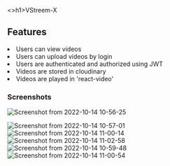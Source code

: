 <>h1>VStreem-X</h1>
<h2>Features</h2>
<li>Users can view  videos</li>
<li>Users can upload videos by login</li>
<li>Users are authenticated and authorized using JWT</li>
<li>Videos are stored in cloudinary</li>
<li>Videos are played in 'react-video'</li>

<h3>Screenshots</h3>

![Screenshot from 2022-10-14 10-56-25](https://user-images.githubusercontent.com/88850899/195771003-b9fc8114-59f4-46fb-9177-028dbce469f2.png)

![Screenshot from 2022-10-14 10-57-01](https://user-images.githubusercontent.com/88850899/195770647-4c8d2d06-c121-469b-9e25-a0d099d99109.png)
![Screenshot from 2022-10-14 11-00-14](https://user-images.githubusercontent.com/88850899/195770722-a929219d-a583-459d-9b14-aa64c477b41e.png)
![Screenshot from 2022-10-14 11-02-58](https://user-images.githubusercontent.com/88850899/195770838-693bf9f6-ce25-4404-abee-185cec430575.png)
![Screenshot from 2022-10-14 10-59-48](https://user-images.githubusercontent.com/88850899/195771738-dc92d9b0-e493-4f43-ab02-dafd3b542f81.png)
![Screenshot from 2022-10-14 11-00-54](https://user-images.githubusercontent.com/88850899/195773700-87ba73e5-20bd-40c9-9ee0-678c422159c1.png)
